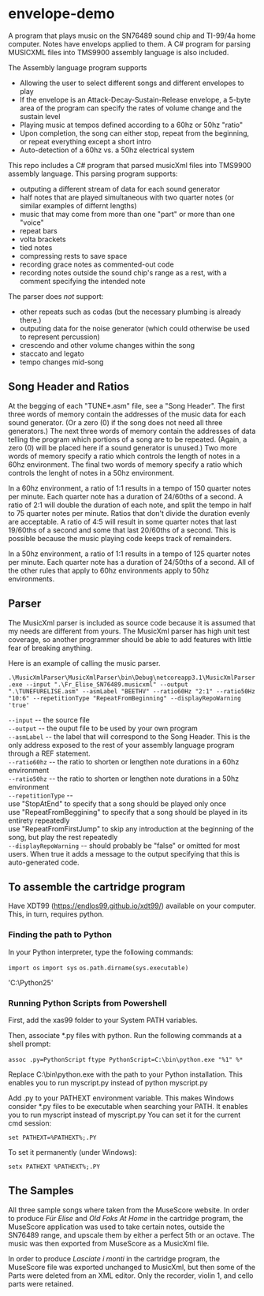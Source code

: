 # envelope-demo
A program that plays music on the SN76489 sound chip and TI-99/4a home computer.
Notes have envelops applied to them.
A C# program for parsing MUSICXML files into TMS9900 assembly language is also included.

The Assembly language program supports
* Allowing the user to select different songs and different envelopes to play
* If the envelope is an Attack-Decay-Sustain-Release envelope, a 5-byte area of the program can specify the rates of volume change and the sustain level
* Playing music at tempos defined according to a 60hz or 50hz "ratio"
* Upon completion, the song can either stop, repeat from the beginning, or repeat everything except a short intro
* Auto-detection of a 60hz vs. a 50hz electrical system

This repo includes a C# program that parsed musicXml files into TMS9900 assembly language.
This parsing program supports:
* outputing a different stream of data for each sound generator
* half notes that are played simultaneous with two quarter notes (or similar examples of differnt lengths)
* music that may come from more than one "part" or more than one "voice"
* repeat bars
* volta brackets
* tied notes
* compressing rests to save space
* recording grace notes as commented-out code
* recording notes outside the sound chip's range as a rest, with a comment specifying the intended note

The parser does _not_ support:
* other repeats such as codas (but the necessary plumbing is already there.)
* outputing data for the noise generator (which could otherwise be used to represent percussion)
* crescendo and other volume changes within the song
* staccato and legato
* tempo changes mid-song

## Song Header and Ratios
At the begging of each "TUNE*.asm" file, see a "Song Header".
The first three words of memory contain the addresses of the music data for each sound generator.
(Or a zero (0) if the song does not need all three generators.)
The next three words of memory contain the addresses of data telling the program which portions of a song are to be repeated.
(Again, a zero (0) will be placed here if a sound generator is unused.)
Two more words of memory specify a ratio which controls the length of notes in a 60hz environment.
The final two words of memory specify a ratio which controls the lenght of notes in a 50hz environment.

In a 60hz environment, a ratio of 1:1 results in a tempo of 150 quarter notes per minute.
Each quarter note has a duration of 24/60ths of a second.
A ratio of 2:1 will double the duration of each note, and split the tempo in half to 75 quarter notes per minute.
Ratios that don't divide the duration evenly are acceptable.
A ratio of 4:5 will result in some quarter notes that last 19/60ths of a second and some that last 20/60ths of a second.
This is possible because the music playing code keeps track of remainders.

In a 50hz environment, a ratio of 1:1 results in a tempo of 125 quarter notes per minute.
Each quarter note has a duration of 24/50ths of a second.
All of the other rules that apply to 60hz environments apply to 50hz environments.

## Parser
The MusicXml parser is included as source code because it is assumed that my needs are different from yours.
The MusicXml parser has high unit test coverage, so another programmer should be able to add features with little fear of breaking anything.

Here is an example of calling the music parser.

`.\MusicXmlParser\MusicXmlParser\bin\Debug\netcoreapp3.1\MusicXmlParser.exe
    --input ".\Fr_Elise_SN76489.musicxml"
    --output ".\TUNEFURELISE.asm"
    --asmLabel "BEETHV"
    --ratio60Hz "2:1"
    --ratio50Hz "10:6"
    --repetitionType "RepeatFromBeginning"
    --displayRepoWarning 'true'`

`--input` -- the source file<br>
`--output` -- the ouput file to be used by your own program<br>
`--asmLabel` -- the label that will correspond to the Song Header. This is the only address exposed to the rest of your assembly language program through a REF statement.<br>
`--ratio60hz` -- the ratio to shorten or lengthen note durations in a 60hz environment<br>
`--ratio50hz` -- the ratio to shorten or lengthen note durations in a 50hz environment<br>
`--repetitionType` --<br>
use "StopAtEnd" to specify that a song should be played only once<br>
use "RepeatFromBeggining" to specify that a song should be played in its entirety repeatedly<br>
use "RepeatFromFirstJump" to skip any introduction at the beginning of the song, but play the rest repeatedly<br>
`--displayRepoWarning` -- should probably be "false" or omitted for most users. When true it adds a message to the output specifying that this is auto-generated code.

## To assemble the cartridge program
Have XDT99 (https://endlos99.github.io/xdt99/) available on your computer.
This, in turn, requires python.

### Finding the path to Python

In your Python interpreter, type the following commands:

`import os`
`import sys`
`os.path.dirname(sys.executable)`

'C:\\Python25'

### Running Python Scripts from Powershell

First, add the xas99 folder to your System PATH variables.

Then, associate *.py files with python.
Run the following commands at a shell prompt:

`assoc .py=PythonScript`
`ftype PythonScript=C:\bin\python.exe "%1" %*`

Replace C:\bin\python.exe with the path to your Python installation. This enables you to run myscript.py instead of python myscript.py

Add .py to your PATHEXT environment variable.
This makes Windows consider *.py files to be executable when searching your PATH. It enables you to run myscript instead of myscript.py
You can set it for the current cmd session:

`set PATHEXT=%PATHEXT%;.PY`

To set it permanently (under Windows):

`setx PATHEXT %PATHEXT%;.PY`

## The Samples

All three sample songs where taken from the MuseScore website.
In order to produce _Für Elise_ and _Old Foks At Home_ in the cartridge program, the MuseScore application was used to take certain notes, outside the SN76489 range, and upscale them by either a perfect 5th or an octave.
The music was then exported from MuseScore as a MusicXml file.

In order to produce _Lasciate i monti_ in the cartridge program, the MuseScore file was exported unchanged to MusicXml, but then some of the Parts were deleted from an XML editor.
Only the recorder, violin 1, and cello parts were retained.
